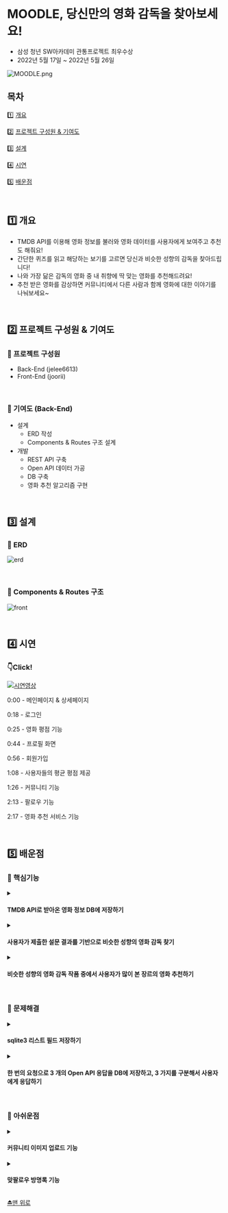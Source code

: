# MOODLE, 당신만의 영화 감독을 찾아보세요!

- 삼성 청년 SW아카데미 관통프로젝트 최우수상
- 2022년 5월 17일 ~ 2022년 5월 26일


![MOODLE.png](assets/메인.png)

## 목차

1️⃣ <a href="#1️⃣-개요">개요</a>

2️⃣ <a href="#2️⃣-프로젝트-구성원--기여도">프로젝트 구성원 & 기여도</a>

3️⃣ <a href="#3️⃣-설계">설계</a>

4️⃣ <a href="#4️⃣-시연">시연</a>

5️⃣ <a href="#5️⃣-배운점">배운점</a>

<br>

## 1️⃣ 개요

- TMDB API를 이용해 영화 정보를 불러와 영화 데이터를 사용자에게 보여주고 추천도 해줘요!
- 간단한 퀴즈를 읽고 해당하는 보기를 고르면 당신과 비슷한 성향의 감독을 찾아드립니다!
- 나와 가장 닮은 감독의 영화 중 내 취향에 딱 맞는 영화를 추천해드려요!
- 추천 받은 영화를 감상하면 커뮤니티에서 다른 사람과 함께 영화에 대한 이야기를 나눠보세요~

<br>

## 2️⃣ 프로젝트 구성원 & 기여도

### ****🔸**** 프로젝트 구성원

- Back-End (jelee6613)
- Front-End (joorii)

<br>

### ****🔸**** 기여도 (Back-End)

- 설계
    - ERD 작성
    - Components & Routes 구조 설계
- 개발
    - REST API 구축
    - Open API 데이터 가공
    - DB 구축
    - 영화 추천 알고리즘 구현

<br>

## 3️⃣ 설계

### 🔸 ERD

![erd](assets/erd.png)

<br>

### 🔸 Components & Routes 구조

![front](assets/front.png)

<br>

## 4️⃣ 시연
### 👇Click!
[![시연영상](assets/로고.png)](https://s3.us-west-2.amazonaws.com/secure.notion-static.com/0ce316de-273f-45e7-90ac-797a44a985bc/%EC%B5%9C%EC%A2%85%EC%8B%9C%EC%97%B0%EC%98%81%EC%83%81.mp4?X-Amz-Algorithm=AWS4-HMAC-SHA256&X-Amz-Content-Sha256=UNSIGNED-PAYLOAD&X-Amz-Credential=AKIAT73L2G45EIPT3X45%2F20220828%2Fus-west-2%2Fs3%2Faws4_request&X-Amz-Date=20220828T064325Z&X-Amz-Expires=86400&X-Amz-Signature=00587c0b4bd553e029cf61389804988a377ff19051369975404ec61eed082985&X-Amz-SignedHeaders=host&response-content-disposition=filename%20%3D%22%25EC%25B5%259C%25EC%25A2%2585%25EC%258B%259C%25EC%2597%25B0%25EC%2598%2581%25EC%2583%2581.mp4%22&x-id=GetObject) 

0:00 - 메인페이지 & 상세페이지

0:18 - 로그인

0:25 - 영화 평점 기능

0:44 - 프로필 화면

0:56 - 회원가입

1:08 - 사용자들의 평균 평점 제공

1:26 - 커뮤니티 기능

2:13 - 팔로우 기능

2:17 - 영화 추천 서비스 기능

<br>

## 5️⃣ 배운점

### 🔸 핵심기능

<details>
  <summary><h4>TMDB API로 받아온 영화 정보 DB에 저장하기</h4></summary>
  
```python
    genres_dict = {
        28: '액션',
        12: '모험',
        16: '애니메이션',
        35: '코미디',
        80: '범죄',
        99: '다큐멘터리',
        18: '드라마',
        10751: '가족',
        14: '판타지',
        36: '역사',
        27: '공포',
        10402: '음악',
        9648: '미스테리',
        10749: '로맨스',
        878: 'SF',
        53: '스릴러',
        10752: '전쟁',
        37: '서부',
    }
    
    @api_view(['GET'])
    @permission_classes([AllowAny])
    def movie_list(request):
    
        URL = 'https://api.themoviedb.org/3'  
        api_key = '발급 받은 API_KEY'
        params = {
            'api_key': api_key,
            'language': 'ko-KR',
            'region': 'KR',
        }
    
        GET_MOVIES_PATHS_DICT = {
            'now_playing': '/movie/now_playing',
            'upcoming': '/movie/upcoming',
            'popular': '/movie/popular',
        }
    
        res = {}
    
        for GET_MOVIES_PATH_NAME, GET_MOVIES_PATH in GET_MOVIES_PATHS_DICT.items():
            response_movies = requests.get(URL+GET_MOVIES_PATH, params=params)
            response_movies_json = response_movies.json()
            movies_data = response_movies_json['results']
    
            movies = []
            for movie_data in movies_data:
    
                serializer = MovieValidationSerializer(data=movie_data)
                if serializer.is_valid():
                    if not Movie.objects.filter(title=movie_data['title']).exists():
                    
                        # 장르 id => 한글화 작업
                        genres_datas = movie_data['genre_ids']
                        movie_genres = []
                        for genre_data in genres_datas:
                            if genres_dict[genre_data]:
                                movie_genres.append(genres_dict[genre_data])
                        
                        # list객체 JSON화 => 추후 필드에 저장 & 파싱해서 사용
                        movie_genres_json = json.dumps(movie_genres)
    
                        # movie의 id값으로 TMDB credits path 요청해서 감독 이름 구하기
                        GET_CREDITS_PATH = f'/movie/{movie_data["id"]}/credits'
                        response_credits = requests.get(URL+GET_CREDITS_PATH, params=params)
                        response_credits_json = response_credits.json()
    
                        # 영화 제작자 명단인 credits의 속성 crew의 값을 변수화 => crews_data
                        crews_data = response_credits_json['crew']
    
                        # 직책이 Directing인 crew의 이름을 director 필드에 저장
                        for crew_data in crews_data:
                            if crew_data['department'] == 'Directing':
                                movie_director = crew_data['name']
                                break
                        
                        serializer.save(genre=movie_genres_json, director=movie_director)
        
                    movie = get_object_or_404(Movie, title=movie_data['title'])
                    serializer = MovieDetailSerializer(movie)
                    movies.append(serializer.data)
            
    				# 현재상영작, 개봉예정, 인기작이 담긴 딕셔너리 요소 3개가 담겨서 한 번에 응답
            res[GET_MOVIES_PATH_NAME] = movies
    
        return Response(res)
        
```
    
</details>

<details>
  <summary><h4>사용자가 제출한 설문 결과를 기반으로 비슷한 성향의 영화 감독 찾기</h4></summary>
  
```python
@api_view(['GET', 'POST'])
    def movie_recommendations(request):
    		
    		# 퀴즈를 진행하기 위한 문항&보기 응답
        if request.method == 'GET':
            quizzes = Question.objects.all()
            serializer = QuestionSerializer(quizzes, many=True)
            return Response(serializer.data)
    		
    		# 제출한 퀴즈 결과를 기반으로 비슷한 성향의 영화 감독 찾기
        elif request.method == 'POST':
            # results = request.data['results']
            
            results = []
            for value_id in request.data:
                value = get_object_or_404(Value, id=value_id)
                results.append(value.director)
    
            recommendable_director = max(set(results), key=results.count)
            director_movies = Movie.objects.all().filter(director=recommendable_director)
```
    
</details>

<details>
  <summary><h4>비슷한 성향의 영화 감독 작품 중에서 사용자가 많이 본 장르의 영화 추천하기</h4></summary>
  
```python
@api_view(['GET', 'POST'])
def movie_recommendations(request):

        # 퀴즈를 진행하기 위한 문항&보기 응답
    if request.method == 'GET':

                # ...

        # 제출한 퀴즈 결과를 기반으로 비슷한 성향의 영화 감독 찾기
    elif request.method == 'POST':

                # ...

                user_genres = {
                    '액션': 0,
                    '모험': 0,
                    '애니메이션': 0,
                    '코미디': 0,
                    '범죄': 0,
                    '다큐멘터리': 0,
                    '드라마': 0,
                    '가족': 0,
                    '판타지': 0,
                    '역사': 0,
                    '공포': 0,
                    '음악': 0,
                    '미스테리': 0,
                    '로맨스': 0,
                    'SF': 0,
                    '스릴러': 0,
                    '전쟁': 0,
                    '서부': 0,
                }

                # JSON 파싱도구
                jsonDec = json.decoder.JSONDecoder()

                movies = request.user.movies.all()

                # 사용자가 본 영화를 순회 => 각 영화의 장르를 파싱 => user_genres에 카운트
                for movie in movies:
                    genres = jsonDec.decode(movie.genre)
                    for genre in genres:
                        user_genres[genre] += 1

                # user_genres의 value가 있는 값만(사용자가 본 장르만) 튜플 형태(장르, 카운트)로 리스트에 담고, 카운트값 기준으로 내림차순
                favorite_genres = sorted(list(filter(lambda x: x[1], user_genres.items())), key=lambda x: x[1], reverse=True)

                # 사용자가 많이 본 장르 기반으로 추천 감독의 해당 장르 영화가 있는 지 탐색 
                for favorite_genre in favorite_genres:
                    if director_movies.filter(genre__contains=favorite_genre[0]).exists():
                        recommendable_movie = director_movies.filter(genre__contains=favorite_genre[0]).order_by('?').first()
                        break

                # 추천 감독의 작품 중에 사용자가 본 장르가 없다면 감독의 전체 작품 중에서 랜덤 
                else:
                    recommendable_movie = director_movies.order_by('?').first()

                serializer = MovieDetailSerializer(recommendable_movie)
                return Response(serializer.data)
```
    
</details>

    
<br>

### 🔸 문제해결

<details>
  <summary><h4>sqlite3 리스트 필드 저장하기</h4></summary>
  
```python
# list객체 JSON화해서 필드에 저장, 추후 파싱해서 사용
movie_genres_json = json.dumps(movie_genres)
```
    
</details>

<details>
  <summary><h4>한 번의 요청으로 3 개의 Open API 응답을 DB에 저장하고, 3 가지를 구분해서 사용자에게 응답하기</h4></summary>
  
각 Open API의 path를 반복문으로 돌면서 DB에 data를 저장하고, 저장이 끝나면 DB에서 해당 영화가 가진 유일한 속성-값으로 바로 찾아내 빈 리스트에 차곡차곡 채워 최종 응답으로 보낼 딕셔너리에 저장한다.
    
```python
GET_MOVIES_PATHS_DICT = {
    'now_playing': '/movie/now_playing',
    'upcoming': '/movie/upcoming',
    'popular': '/movie/popular',
}

res = {}

for GET_MOVIES_PATH_NAME, GET_MOVIES_PATH in GET_MOVIES_PATHS_DICT.items():
    response_movies = requests.get(URL+GET_MOVIES_PATH, params=params)
    response_movies_json = response_movies.json()
    movies_data = response_movies_json['results']

    movies = []
    for movie_data in movies_data:

        serializer = MovieValidationSerializer(data=movie_data)
        if serializer.is_valid():
            if not Movie.objects.filter(title=movie_data['title']).exists():

                # 장르 id => 한글화 작업
                genres_datas = movie_data['genre_ids']
                movie_genres = []
                for genre_data in genres_datas:
                    if genres_dict[genre_data]:
                        movie_genres.append(genres_dict[genre_data])

                # list객체 JSON화해서 필드에 저장, 추후 파싱해서 사용
                movie_genres_json = json.dumps(movie_genres)

                # movie의 id값으로 TMDB credits path 요청해서 감독 이름 구하기
                GET_CREDITS_PATH = f'/movie/{movie_data["id"]}/credits'
                response_credits = requests.get(URL+GET_CREDITS_PATH, params=params)
                response_credits_json = response_credits.json()

                # 영화 제작자 명단인 credits의 crew값을 변수화 => crews_data
                crews_data = response_credits_json['crew']

                # 직책이 Directing인 crew의 이름을 director 필드에 저장
                for crew_data in crews_data:
                    if crew_data['department'] == 'Directing':
                        movie_director = crew_data['name']
                        break

                serializer.save(genre=movie_genres_json, director=movie_director)

            movie = get_object_or_404(Movie, title=movie_data['title'])
            serializer = MovieDetailSerializer(movie)
            movies.append(serializer.data)

    res[GET_MOVIES_PATH_NAME] = movies

return Response(res)
```
    
</details>

    
<br>

### 🔸 아쉬운점

<details>
  <summary><h4>커뮤니티 이미지 업로드 기능</h4></summary>
  커뮤니티에 게시글을 올릴 때 오직 글만 올라갈 수 있어서 이미지도 추가해서 좀 더 다양한 정보들이 오갈 수 있도록 개선하면 좋을 것 같다.
</details>

<details>
  <summary><h4>맞팔로우 방명록 기능</h4></summary>
  어느 기관에서 조사한 결과에 따르면 사람들은 SNS나 지인으로부터 영화 추천받는 것을 선호한다고 한다. 사용자의 프로필과 팔로우 기능을 구현한 만큼, 서로의 프로필 페이지에서 방명록 기능을 추가하면 사용자들끼리 영화 추천을 보다 적극적으로 이끌어 낼 수 있을 것이라 생각이 든다.
</details>

<a href="#moodle-당신만의-영화-감독을-찾아보세요">⏏맨 위로</a>
